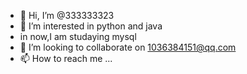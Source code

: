 - 👋 Hi, I’m @333333323
- 👀 I’m interested in python and java 
- in now,I am studaying mysql
- 💞️ I’m looking to collaborate on 1036384151@qq.com
- 📫 How to reach me ...

<!---
333333323/333333323 is a ✨ special ✨ repository because its `README.md` (this file) appears on your GitHub profile.
You can click the Preview link to take a look at your changes.
--->
